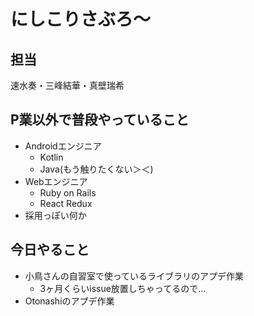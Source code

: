 # にしこりさぶろ〜

## 担当

速水奏・三峰結華・真壁瑞希

## P業以外で普段やっていること

- Androidエンジニア
  - Kotlin
  - Java(もう触りたくない＞＜)
- Webエンジニア
  - Ruby on Rails
  - React Redux
- 採用っぽい何か

## 今日やること

- 小鳥さんの自習室で使っているライブラリのアプデ作業
  - 3ヶ月くらいissue放置しちゃってるので…
- Otonashiのアプデ作業
